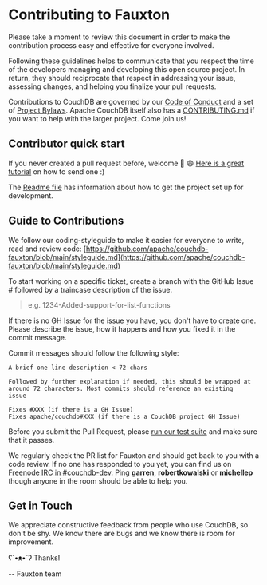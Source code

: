 # Contributing to Fauxton

Please take a moment to review this document in order to make the contribution
process easy and effective for everyone involved.

Following these guidelines helps to communicate that you respect the time of
the developers managing and developing this open source project. In return,
they should reciprocate that respect in addressing your issue, assessing
changes, and helping you finalize your pull requests.

Contributions to CouchDB are governed by our [Code of Conduct][6] and a set of
[Project Bylaws][7]. Apache CouchDB itself also has a [CONTRIBUTING.md][9] if
you want to help with the larger project. Come join us!

## Contributor quick start

If you never created a pull request before, welcome :tada: :smile: [Here is a great tutorial](https://egghead.io/series/how-to-contribute-to-an-open-source-project-on-github)
on how to send one :)

The [Readme file](https://github.com/apache/couchdb-fauxton/blob/main/readme.md) has information about how to get the project set up for development.

## Guide to Contributions

We follow our coding-styleguide to make it easier for everyone to write, read and review code:
[https://github.com/apache/couchdb-fauxton/blob/main/styleguide.md](https://github.com/apache/couchdb-fauxton/blob/main/styleguide.md)

To start working on a specific ticket, create a branch with the GitHub Issue # followed by a traincase description of the issue.

> e.g. 1234-Added-support-for-list-functions

If there is no GH Issue for the issue you have, you don't have to create one. Please describe the issue, how it happens and how you fixed it in the commit message.

Commit messages should follow the following style:

```
A brief one line description < 72 chars

Followed by further explanation if needed, this should be wrapped at
around 72 characters. Most commits should reference an existing
issue

Fixes #XXX (if there is a GH Issue)
Fixes apache/couchdb#XXX (if there is a CouchDB project GH Issue)
```

Before you submit the Pull Request, please [run our test suite](#tests.md) and make sure that it passes.

We regularly check the PR list for Fauxton and should get back
to you with a code review. If no one has responded to you yet, you can find us on [Freenode IRC in #couchdb-dev][8].
Ping **garren**, **robertkowalski** or **michellep** though anyone in the room should be able to help you.

## Get in Touch

We appreciate constructive feedback from people who use CouchDB, so don't be shy. We know there are bugs and we know
there is room for improvement.

ʕ´•ᴥ•`ʔ Thanks!

-- Fauxton team

[6]: http://couchdb.apache.org/conduct.html
[7]: http://couchdb.apache.org/bylaws.html
[8]: http://webchat.freenode.net?channels=%23couchdb-dev
[9]: https://github.com/apache/couchdb/blob/main/CONTRIBUTING.md
